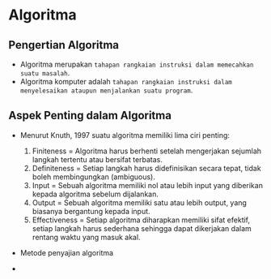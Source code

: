 # Algoritma
## Pengertian Algoritma
- Algoritma merupakan `tahapan rangkaian instruksi dalam memecahkan suatu masalah`.
- Algoritma komputer adalah `tahapan rangkaian instruksi dalam menyelesaikan ataupun menjalankan suatu program`.

## Aspek Penting dalam Algoritma
- Menurut Knuth, 1997 suatu algoritma memiliki lima ciri penting:
  1. Finiteness = Algoritma harus berhenti setelah mengerjakan sejumlah langkah tertentu atau bersifat terbatas.
  2. Definiteness = Setiap langkah harus didefinisikan secara tepat, tidak boleh membingungkan (ambiguous).
  3. Input = Sebuah algoritma memiliki nol atau lebih input yang diberikan kepada algoritma sebelum dijalankan.
  4. Output = Sebuah algoritma memiliki satu atau lebih output, yang biasanya bergantung kepada input.
  5. Effectiveness = Setiap algoritma diharapkan memiliki sifat efektif, setiap langkah harus sederhana sehingga dapat dikerjakan dalam rentang waktu yang masuk akal.
- Metode penyajian algoritma

  
- 
